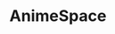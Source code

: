 ---
layout: home
sidebar: false

title: AnimeSpace
titleTemplate: Paste your favourite anime online

hero:
  name: AnimeSpace
  text: Paste your favourite anime online
  tagline: 你所热爱的就是你的动画
  image:
    src: /favicon.svg
    alt: AnimeSpace Favicon
  actions:
    - theme: brand
      text: 开始
      link: /intro/
    - theme: alt
      text: 试一试
      link: https://anime.xlorpaste.cn
    - theme: alt
      text: GitHub
      link: https://github.com/yjl9903/AnimeSpace

features:
  - title: 自动化
    details: 自动抓取 / 下载 / 上传动画资源
  - title: 无服务器架构
    details: 你无需购买服务器来部署
  - title: 集成媒体库
    details: 本地资源可被 Jellyfin, Plex 等软件自动识别
---